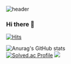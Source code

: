 ![header](https://capsule-render.vercel.app/api?type=waving&color=auto&height=300&section=header&text=Yoon%20yesol&fontSize=90)

### Hi there 👋
[![Hits](https://hits.seeyoufarm.com/api/count/incr/badge.svg?url=https%3A%2F%2Fgithub.com%2FYoonyesol&count_bg=%237FCBE3&title_bg=%233CAAE3&icon=&icon_color=%23E7E7E7&title=hits&edge_flat=false)](https://hits.seeyoufarm.com)

![Anurag's GitHub stats](https://github-readme-stats.vercel.app/api?username=Yoonyesol&theme=buefy_icons=true)  
[![Solved.ac Profile](http://mazassumnida.wtf/api/v2/generate_badge?boj=codingyun89)](https://solved.ac/codingyun89/)
<img src="http://mazandi.herokuapp.com/api?handle=codingyun89&theme=warm"/>

<!--
**Yoonyesol/Yoonyesol** is a ✨ _special_ ✨ repository because its `README.md` (this file) appears on your GitHub profile.

Here are some ideas to get you started:

- 🔭 I’m currently working on ...
- 🌱 I’m currently learning ...
- 👯 I’m looking to collaborate on ...
- 🤔 I’m looking for help with ...
- 💬 Ask me about ...
- 📫 How to reach me: ...
- 😄 Pronouns: ...
- ⚡ Fun fact: ...
-->
